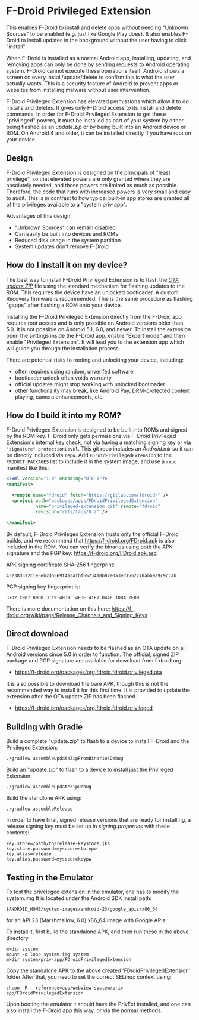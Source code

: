 # F-Droid Privileged Extension

This enables F-Droid to install and delete apps without needing "Unknown Sources" to be enabled (e.g. just like Google Play does).  It also enables F-Droid to install updates in the background without the user having to click "install".

When F-Droid is installed as a normal Android app, installing, updating, and removing apps can only be done by sending requests to Android operating system.  F-Droid cannot execute these operations itself.  Android shows a screen on every install/update/delete to confirm this is what the user actually wants.  This is a security feature of Android to prevent apps or websites from installing malware without user intervention.

F-Droid Privileged Extension has elevated permissions which allow it to do installs and deletes.  It gives only F-Droid access to its install and delete commands.  In order for F-Droid Privileged Extension to get these "privileged" powers, it must be installed as part of your system by either being flashed as an _update.zip_ or by being built into an Android device or ROM. On Android 4 and older, it can be installed directly if you have root on your device.


## Design

F-Droid Privileged Extension is designed on the principals of "least privilege", so that elevated powers are only granted where they are absolutely needed, and those powers are limited as much as possible.  Therefore, the code that runs with increased powers is very small and easy to audit.  This is in contrast to how typical built-in app stores are granted all of the privileges available to a "system priv-app". 

Advantages of this design:

* "Unknown Sources" can remain disabled
* Can easily be built into devices and ROMs
* Reduced disk usage in the system partition
* System updates don't remove F-Droid


## How do I install it on my device?

The best way to install F-Droid Privileged Extension is to flash the
[_OTA update ZIP_](https://f-droid.org/packages/org.fdroid.fdroid.privileged.ota)
file using the standard mechanism for flashing updates to the
ROM. This requires the device have an unlocked bootloader. A custom
Recovery firmware is recommended. This is the same procedure as
flashing "gapps" after flashing a ROM onto your device.

Installing the F-Droid Privileged Extension directly from the F-Droid app requires root access and is only possible on Android versions older than 5.0. It is not possible on Android 5.1, 6.0, and newer. To install the extension open the settings inside the F-Droid app, enable "Expert mode" and then enable "Privileged Extension". It will lead you to the extension app which will guide you through the installation process.

There are potential risks to rooting and unlocking your device, including:

* often requires using random, unverifed software
* bootloader unlock often voids warranty
* official updates might stop working with unlocked bootloader
* other functionality may break, like Android Pay, DRM-protected content playing, camera enhancements, etc.


## How do I build it into my ROM?

F-Droid Privileged Extension is designed to be built into ROMs and signed by the ROM key.  F-Droid only gets permissions via F-Droid Privileged Extension's internal key check, not via having a matching signing key or via `"signature" protectionLevel`.  This git repo includes an _Android.mk_ so it can be directly included via `repo`.   Add `FDroidPrivilegedExtension` to the `PRODUCT_PACKAGES` list to include it in the system image, and use a `repo` manifest like this:

```xml
<?xml version="1.0" encoding="UTF-8"?>
<manifest>

  <remote name="fdroid" fetch="https://gitlab.com/fdroid/" />
  <project path="packages/apps/FDroidPrivilegedExtension"
           name="privileged-extension.git" remote="fdroid"
           revision="refs/tags/0.2" />

</manifest>
```

By default, F-Droid Privileged Extension trusts only the official F-Droid builds, and we recommend that https://f-droid.org/FDroid.apk is also included in the ROM. You can verify the binaries using both the APK signature and the PGP key: https://f-droid.org/FDroid.apk.asc

APK signing certificate SHA-256 fingerprint:
```
43238d512c1e5eb2d6569f4a3afbf5523418b82e0a3ed1552770abb9a9c9ccab
```

PGP signing key fingerprint is:
```
37D2 C987 89D8 3119 4839  4E3E 41E7 044E 1DBA 2E89
```

There is more documentation on this here:
https://f-droid.org/wiki/page/Release_Channels_and_Signing_Keys


## Direct download

F-Droid Privileged Extension needs to be flashed as an OTA update on
all Android versions since 5.0 in order to function.  The official,
signed ZIP package and PGP signature are available for download from
f-droid.org:

* https://f-droid.org/packages/org.fdroid.fdroid.privileged.ota

It is also possible to download the bare APK, though this is not the
recommended way to install it for this first time.  It is provided to
update the extension after the OTA update ZIP has been flashed.

* https://f-droid.org/packages/org.fdroid.fdroid.privileged


## Building with Gradle

Build a complete "update.zip" to flash to a device to install F-Droid and the Privileged Extension:

    ./gradlew assembleUpdateZipFromBinariesDebug

Build an "update.zip" to flash to a device to install just the Privileged Extension:

    ./gradlew assembleUpdateZipDebug

Build the standlone APK using:

    ./gradlew assembleRelease

In order to have final, signed release versions that are ready for installing, a release signing key must be set up in _signing.properties_ with these contents:

    key.store=/path/to/release-keystore.jks
    key.store.password=mysecurestorepw
    key.alias=release
    key.alias.password=mysecurekeypw

## Testing in the Emulator

To test the priveleged extension in the emulator, one has to modify the system.img
It is located under the Android SDK install path:
```
$ANDROID_HOME/system-images/android-23/google_apis/x86_64
```
for an API 23 (Marshmallow, 6.0) x86_64 image with Google APIs.

To install it, first build the standalone APK, and then run these in the above directory

    mkdir system
    mount -o loop system.img system
    mkdir system/priv-app/FDroidPrivilegedExtension

Copy the standalone APK to the above created 'FDroidPrivilegedExtension' folder
After that, you need to set the correct SELinux context using:

    chcon -R --reference=app/webview system/priv-app/FDroidPrivilegedExtension

Upon booting the emulator it should have the PrivExt installed, and one can also install the F-Droid app this way, or via the normal methods.

